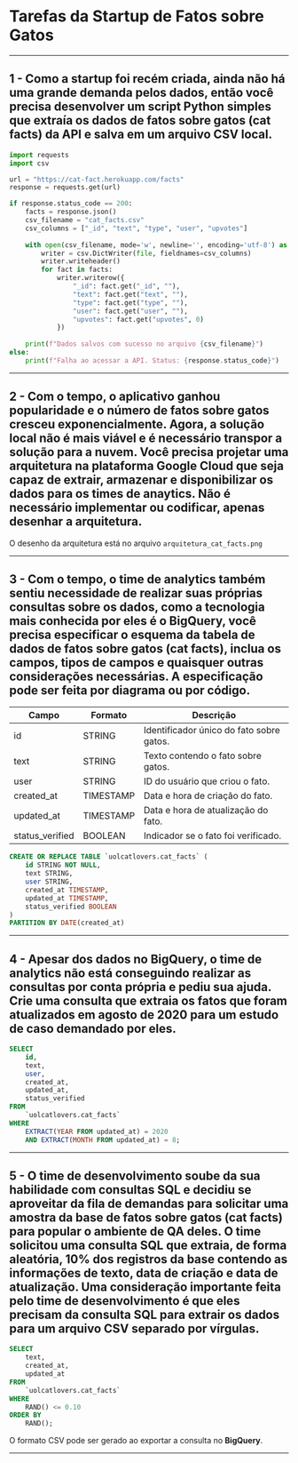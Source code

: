 
# Tarefas da Startup de Fatos sobre Gatos

---

## 1 - Como a startup foi recém criada, ainda não há uma grande demanda pelos dados, então você precisa desenvolver um script Python simples que extraía os dados de fatos sobre gatos (cat facts) da API e salva em um arquivo CSV local.

```python
import requests
import csv

url = "https://cat-fact.herokuapp.com/facts"
response = requests.get(url)

if response.status_code == 200:
    facts = response.json()
    csv_filename = "cat_facts.csv"
    csv_columns = ["_id", "text", "type", "user", "upvotes"]
    
    with open(csv_filename, mode='w', newline='', encoding='utf-8') as file:
        writer = csv.DictWriter(file, fieldnames=csv_columns)
        writer.writeheader()
        for fact in facts:
            writer.writerow({
                "_id": fact.get("_id", ""),
                "text": fact.get("text", ""),
                "type": fact.get("type", ""),
                "user": fact.get("user", ""),
                "upvotes": fact.get("upvotes", 0)
            })
    
    print(f"Dados salvos com sucesso no arquivo {csv_filename}")
else:
    print(f"Falha ao acessar a API. Status: {response.status_code}")
```

---

## 2 - Com o tempo, o aplicativo ganhou popularidade e o número de fatos sobre gatos cresceu exponencialmente. Agora, a solução local não é mais viável e é necessário transpor a solução para a nuvem. Você precisa projetar uma arquitetura na plataforma Google Cloud que seja capaz de extrair, armazenar e disponibilizar os dados para os times de anaytics. Não é necessário implementar ou codificar, apenas desenhar a arquitetura.

O desenho da arquitetura está no arquivo `arquitetura_cat_facts.png`

---

## 3 - Com o tempo, o time de analytics também sentiu necessidade de realizar suas próprias consultas sobre os dados, como a tecnologia mais conhecida por eles é o BigQuery, você precisa especificar o esquema da tabela de dados de fatos sobre gatos (cat facts), inclua os campos, tipos de campos e quaisquer outras considerações necessárias. A especificação pode ser feita por diagrama ou por código.

| Campo           | Formato    | Descrição                                |
|-----------------|------------|------------------------------------------|
| id              | STRING     | Identificador único do fato sobre gatos. |
| text            | STRING     | Texto contendo o fato sobre gatos.       |
| user            | STRING     | ID do usuário que criou o fato.          |
| created_at      | TIMESTAMP  | Data e hora de criação do fato.          |
| updated_at      | TIMESTAMP  | Data e hora de atualização do fato.      |
| status_verified | BOOLEAN    | Indicador se o fato foi verificado.      |

```sql
CREATE OR REPLACE TABLE `uolcatlovers.cat_facts` (
    id STRING NOT NULL,
    text STRING,
    user STRING,
    created_at TIMESTAMP,
    updated_at TIMESTAMP,
    status_verified BOOLEAN
)
PARTITION BY DATE(created_at)
```

---

## 4 - Apesar dos dados no BigQuery, o time de analytics não está conseguindo realizar as consultas por conta própria e pediu sua ajuda. Crie uma consulta que extraia os fatos que foram atualizados em agosto de 2020 para um estudo de caso demandado por eles.

```sql
SELECT 
    id,
    text,
    user,
    created_at,
    updated_at,
    status_verified
FROM 
    `uolcatlovers.cat_facts`
WHERE 
    EXTRACT(YEAR FROM updated_at) = 2020
    AND EXTRACT(MONTH FROM updated_at) = 8;
```

---

## 5 - O time de desenvolvimento soube da sua habilidade com consultas SQL e decidiu se aproveitar da fila de demandas para solicitar uma amostra da base de fatos sobre gatos (cat facts) para popular o ambiente de QA deles. O time solicitou uma consulta SQL que extraia, de forma aleatória, 10% dos registros da base contendo as informações de texto, data de criação e data de atualização. Uma consideração importante feita pelo time de desenvolvimento é que eles precisam da consulta SQL para extrair os dados para um arquivo CSV separado por vírgulas.

```sql
SELECT 
    text,
    created_at,
    updated_at
FROM 
    `uolcatlovers.cat_facts`
WHERE 
    RAND() <= 0.10
ORDER BY 
    RAND();
```

O formato CSV pode ser gerado ao exportar a consulta no **BigQuery**.

---
